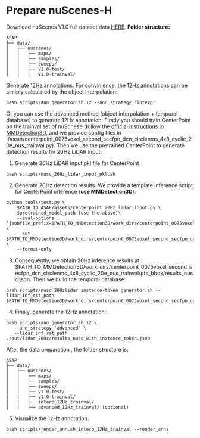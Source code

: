 
# Prepare nuScenes-H
Download nuScenes V1.0 full dataset data [HERE](https://www.nuscenes.org/download). 
**Folder structure:**
```
ASAP
├── data/
│   ├── nuscenes/
│   │   ├── maps/
│   │   ├── samples/
│   │   ├── sweeps/
│   │   ├── v1.0-test/
|   |   ├── v1.0-trainval/
```
Generate 12Hz annotations:
For convinience, the 12Hz annotations can be simiply calculated by the object interpolation:
```
bash scripts/ann_generator.sh 12 --ann_strategy 'interp' 
```
Or you can use the advanced method (object interpolation + temporal database) to generate 12Hz annotation. Firstly you should train CenterPoint on the trainval set of nuScnese (follow the [official instructions in MMDetection3D](https://github.com/open-mmlab/mmdetection3d), and we provide config files in ./asset/centerpoint_0075voxel_second_secfpn_dcn_circlenms_4x8_cyclic_20e_nus_trainval.py). Then we use the pretrained CenterPoint to generate detection results for 20Hz LiDAR input:
1. Generate 20Hz LiDAR input pkl file for CenterPoint
```
bash scripts/nusc_20Hz_lidar_input_pkl.sh
```
2. Generate 20Hz detection results. We provide a template inference script for CenterPoint inference (**use MMDetection3D**):
```
python tools/test.py \
    $PATH_TO_ASAP/assets/centerpoint_20Hz_lidar_input.py \
    $pretrained_model_path (use the above)\
    --eval-options 'jsonfile_prefix=$PATH_TO_MMDetection3D/work_dirs/centerpoint_0075voxel_second_secfpn_dcn_circlenms_4x8_cyclic_20e_nus_trainval/' \
    --out $PATH_TO_MMDetection3D/work_dirs/centerpoint_0075voxel_second_secfpn_dcn_circlenms_4x8_cyclic_20e_nus_trainval/rst.pkl \
    --format-only
```
3. Consequently, we obtain 20Hz inference results at $PATH_TO_MMDetection3D/work_dirs/centerpoint_0075voxel_second_secfpn_dcn_circlenms_4x8_cyclic_20e_nus_trainval/pts_bbox/results_nusc.json. Then we build the temporal database:
```
bash scripts/nusc_20Hzlidar_instance-token_generator.sh --lidar_inf_rst_path $PATH_TO_MMDetection3D/work_dirs/centerpoint_0075voxel_second_secfpn_dcn_circlenms_4x8_cyclic_20e_nus_trainval/pts_bbox/results_nusc.json
```

4. Finaly, generate the 12Hz annotation:
```
bash scripts/ann_generator.sh 12 \
   --ann_strategy 'advanced' \
   --lidar_inf_rst_path ./out/lidar_20Hz/results_nusc_with_instance_token.json
```
After the data preparation , the folder structure is:
```
ASAP
├── data/
│   ├── nuscenes/
│   │   ├── maps/
│   │   ├── samples/
│   │   ├── sweeps/
│   │   ├── v1.0-test/
|   |   ├── v1.0-trainval/
|   |   ├── interp_12Hz_trainval/
|   |   ├── advanced_12Hz_trainval/ (optional)
```

5. Visualize the 12Hz annotation.
```
bash scripts/render_ann.sh interp_12Hz_trainval --render_anns
```
